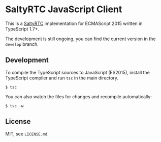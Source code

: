 # SaltyRTC JavaScript Client

This is a [SaltyRTC](https://github.com/saltyrtc/saltyrtc-meta) implementation
for ECMAScript 2015 written in TypeScript 1.7+.

The development is still ongoing, you can find the current version in the
`develop` branch.

## Development

To compile the TypeScript sources to JavaScript (ES2015), install the
TypeScript compiler and run `tsc` in the main directory.

    $ tsc

You can also watch the files for changes and recompile automatically:

    $ tsc -w

## License

MIT, see `LICENSE.md`.
